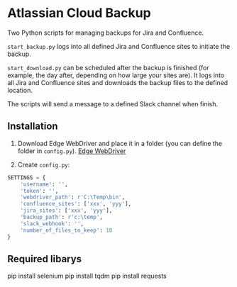 # Atlassian Cloud Backup

Two Python scripts for managing backups for Jira and Confluence.

`start_backup.py` logs into all defined Jira and Confluence sites to initiate the backup.

`start_download.py` can be scheduled after the backup is finished (for example, the day after, depending on how large your sites are). It logs into all Jira and Confluence sites and downloads the backup files to the defined location.

The scripts will send a message to a defined Slack channel when finish. 

## Installation

1. Download Edge WebDriver and place it in a folder (you can define the folder in `config.py`).
   [Edge WebDriver](https://developer.microsoft.com/nb-no/microsoft-edge/tools/webdriver)

2. Create `config.py`:

```python
SETTINGS = {
    'username': '',
    'token': '',
    'webdriver_path': r'C:\Temp\bin',
    'confluence_sites': ['xxx', 'yyy'],
    'jira_sites': ['xxx', 'yyy'],
    'backup_path': r'c:\temp', 
    'slack_webhook': '',
    'number_of_files_to_keep': 10
}
```

## Required libarys

pip install selenium
pip install tqdm 
pip install requests